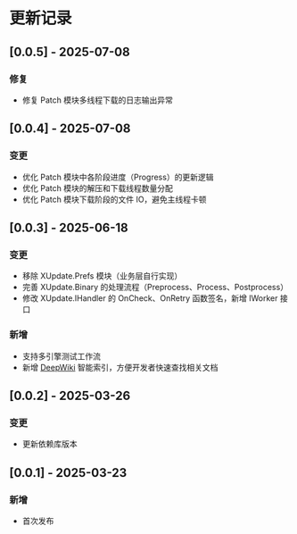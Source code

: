 # 更新记录

## [0.0.5] - 2025-07-08
### 修复
- 修复 Patch 模块多线程下载的日志输出异常

## [0.0.4] - 2025-07-08
### 变更
- 优化 Patch 模块中各阶段进度（Progress）的更新逻辑
- 优化 Patch 模块的解压和下载线程数量分配
- 优化 Patch 模块下载阶段的文件 IO，避免主线程卡顿

## [0.0.3] - 2025-06-18
### 变更
- 移除 XUpdate.Prefs 模块（业务层自行实现）
- 完善 XUpdate.Binary 的处理流程（Preprocess、Process、Postprocess）
- 修改 XUpdate.IHandler 的 OnCheck、OnRetry 函数签名，新增 IWorker 接口

### 新增
- 支持多引擎测试工作流
- 新增 [DeepWiki](https://deepwiki.com) 智能索引，方便开发者快速查找相关文档

## [0.0.2] - 2025-03-26
### 变更
- 更新依赖库版本

## [0.0.1] - 2025-03-23
### 新增
- 首次发布
